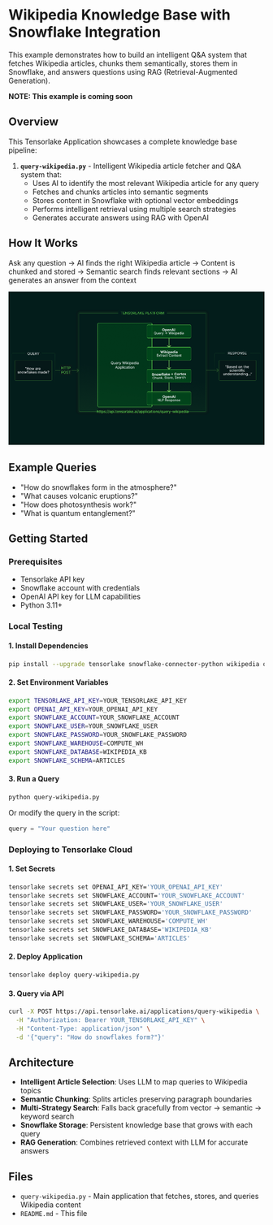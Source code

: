 # Wikipedia Knowledge Base with Snowflake Integration

This example demonstrates how to build an intelligent Q&A system that fetches Wikipedia articles, chunks them semantically, stores them in Snowflake, and answers questions using RAG (Retrieval-Augmented Generation).

**NOTE: This example is coming soon**

## Overview

This Tensorlake Application showcases a complete knowledge base pipeline:

1. **`query-wikipedia.py`** - Intelligent Wikipedia article fetcher and Q&A system that:
   - Uses AI to identify the most relevant Wikipedia article for any query
   - Fetches and chunks articles into semantic segments
   - Stores content in Snowflake with optional vector embeddings
   - Performs intelligent retrieval using multiple search strategies
   - Generates accurate answers using RAG with OpenAI

## How It Works

Ask any question → AI finds the right Wikipedia article → Content is chunked and stored → Semantic search finds relevant sections → AI generates an answer from the context

![Diagram of the Tensorlake Application that stores wikipedia pages in Snowflake for NLP querying with OpenAI.](./Snowflake_Wikipedia_Diagram.png)

## Example Queries

- "How do snowflakes form in the atmosphere?"
- "What causes volcanic eruptions?"
- "How does photosynthesis work?"
- "What is quantum entanglement?"

## Getting Started

### Prerequisites

- Tensorlake API key
- Snowflake account with credentials
- OpenAI API key for LLM capabilities
- Python 3.11+

### Local Testing

#### 1. Install Dependencies
```bash
pip install --upgrade tensorlake snowflake-connector-python wikipedia openai
```

#### 2. Set Environment Variables
```bash
export TENSORLAKE_API_KEY=YOUR_TENSORLAKE_API_KEY
export OPENAI_API_KEY=YOUR_OPENAI_API_KEY
export SNOWFLAKE_ACCOUNT=YOUR_SNOWFLAKE_ACCOUNT
export SNOWFLAKE_USER=YOUR_SNOWFLAKE_USER
export SNOWFLAKE_PASSWORD=YOUR_SNOWFLAKE_PASSWORD
export SNOWFLAKE_WAREHOUSE=COMPUTE_WH
export SNOWFLAKE_DATABASE=WIKIPEDIA_KB
export SNOWFLAKE_SCHEMA=ARTICLES
```

#### 3. Run a Query
```bash
python query-wikipedia.py
```

Or modify the query in the script:
```python
query = "Your question here"
```

### Deploying to Tensorlake Cloud

#### 1. Set Secrets
```bash
tensorlake secrets set OPENAI_API_KEY='YOUR_OPENAI_API_KEY'
tensorlake secrets set SNOWFLAKE_ACCOUNT='YOUR_SNOWFLAKE_ACCOUNT'
tensorlake secrets set SNOWFLAKE_USER='YOUR_SNOWFLAKE_USER'
tensorlake secrets set SNOWFLAKE_PASSWORD='YOUR_SNOWFLAKE_PASSWORD'
tensorlake secrets set SNOWFLAKE_WAREHOUSE='COMPUTE_WH'
tensorlake secrets set SNOWFLAKE_DATABASE='WIKIPEDIA_KB'
tensorlake secrets set SNOWFLAKE_SCHEMA='ARTICLES'
```

#### 2. Deploy Application
```bash
tensorlake deploy query-wikipedia.py
```

#### 3. Query via API
```bash
curl -X POST https://api.tensorlake.ai/applications/query-wikipedia \
  -H "Authorization: Bearer YOUR_TENSORLAKE_API_KEY" \
  -H "Content-Type: application/json" \
  -d '{"query": "How do snowflakes form?"}'
```

## Architecture

- **Intelligent Article Selection**: Uses LLM to map queries to Wikipedia topics
- **Semantic Chunking**: Splits articles preserving paragraph boundaries
- **Multi-Strategy Search**: Falls back gracefully from vector → semantic → keyword search
- **Snowflake Storage**: Persistent knowledge base that grows with each query
- **RAG Generation**: Combines retrieved context with LLM for accurate answers

## Files

- `query-wikipedia.py` - Main application that fetches, stores, and queries Wikipedia content
- `README.md` - This file